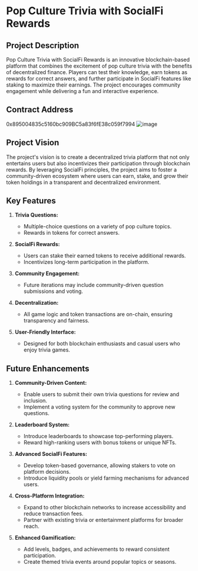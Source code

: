 # Pop Culture Trivia with SocialFi Rewards

## Project Description

Pop Culture Trivia with SocialFi Rewards is an innovative blockchain-based platform that combines the excitement of pop culture trivia with the benefits of decentralized finance. Players can test their knowledge, earn tokens as rewards for correct answers, and further participate in SocialFi features like staking to maximize their earnings. The project encourages community engagement while delivering a fun and interactive experience.

## Contract Address
0x895004835c5160bc909BC5a83f6fE38c059f7994
![image](https://github.com/user-attachments/assets/5b8c293e-09c0-40c1-8906-7c86588b91b6)


## Project Vision
The project's vision is to create a decentralized trivia platform that not only entertains users but also incentivizes their participation through blockchain rewards. By leveraging SocialFi principles, the project aims to foster a community-driven ecosystem where users can earn, stake, and grow their token holdings in a transparent and decentralized environment.

## Key Features

1. **Trivia Questions:**
   - Multiple-choice questions on a variety of pop culture topics.
   - Rewards in tokens for correct answers.

2. **SocialFi Rewards:**
   - Users can stake their earned tokens to receive additional rewards.
   - Incentivizes long-term participation in the platform.

3. **Community Engagement:**
   - Future iterations may include community-driven question submissions and voting.

4. **Decentralization:**
   - All game logic and token transactions are on-chain, ensuring transparency and fairness.

5. **User-Friendly Interface:**
   - Designed for both blockchain enthusiasts and casual users who enjoy trivia games.

## Future Enhancements
1. **Community-Driven Content:**
   - Enable users to submit their own trivia questions for review and inclusion.
   - Implement a voting system for the community to approve new questions.

2. **Leaderboard System:**
   - Introduce leaderboards to showcase top-performing players.
   - Reward high-ranking users with bonus tokens or unique NFTs.

3. **Advanced SocialFi Features:**
   - Develop token-based governance, allowing stakers to vote on platform decisions.
   - Introduce liquidity pools or yield farming mechanisms for advanced users.

4. **Cross-Platform Integration:**
   - Expand to other blockchain networks to increase accessibility and reduce transaction fees.
   - Partner with existing trivia or entertainment platforms for broader reach.

5. **Enhanced Gamification:**
   - Add levels, badges, and achievements to reward consistent participation.
   - Create themed trivia events around popular topics or seasons.
